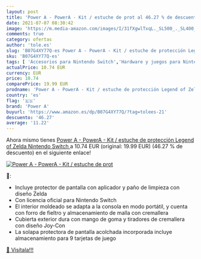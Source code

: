 ```yaml
---
layout: post
title: 'Power A - PowerA - Kit / estuche de prot al 46.27 % de descuento'
date: 2021-07-07 08:30:42
image: 'https://m.media-amazon.com/images/I/31fXgwlTxqL._SL500_._SL400_.jpg'
comments: true
category: ofertas
author: 'tole.es'
slug: 'B07G4XY77Q-es Power A - PowerA - Kit / estuche de protección Legend of...'
sku: 'B07G4XY77Q-es'
tags: [ 'Accesorios para Nintendo Switch','Hardware y juegos para Nintendo Switch','Videojuegos','nintendo','power a', ]
actualPrice: 10.74 EUR
currency: EUR
price: 10.74
comparePrice: 19.99 EUR
prodname: 'Power A - PowerA - Kit / estuche de protección Legend of Zelda  Nintendo Switch '
country: 'es'
flag: '🇪🇸'
brand: 'Power A'
buyurl: 'https://www.amazon.es/dp/B07G4XY77Q/?tag=tolees-21'
descuento: '46.27'
average: '11.22'
---
```


Ahora mismo tienes [Power A - PowerA - Kit / estuche de protección Legend of Zelda  Nintendo Switch ](https://www.amazon.es/dp/B07G4XY77Q/?tag=tolees-21) a 10.74 EUR (original: 19.99 EUR) (46.27 %  de descuento) en el siguiente enlace!

[![Power A - PowerA - Kit / estuche de prot](https://m.media-amazon.com/images/I/31fXgwlTxqL._SL500_._SL400_.jpg)](https://www.amazon.es/dp/B07G4XY77Q/?tag=tolees-21)

🔎:

- Incluye protector de pantalla con aplicador y paño de limpieza con diseño Zelda
- Con licencia oficial para Nintendo Switch
- El interior moldeado se adapta a la consola en modo portátil, y cuenta con forro de fieltro y almacenamiento de malla con cremallera
- Cubierta exterior dura con mango de goma y tiradores de cremallera con diseño Joy-Con
- La solapa protectora de pantalla acolchada incorporada incluye almacenamiento para 9 tarjetas de juego

[🛒 Visítala!!!](https://www.amazon.es/dp/B07G4XY77Q/?tag=tolees-21)
